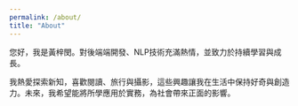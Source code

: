 ```yaml
---
permalink: /about/
title: "About"
---
```


您好，我是黃梓閔。​對後端端開發、NLP技術充滿熱情，並致力於持續學習與成長。​

我熱愛探索新知，喜歡閱讀、旅行與攝影，這些興趣讓我在生活中保持好奇與創造力。​未來，我希望能將所學應用於實務，為社會帶來正面的影響。​